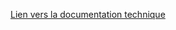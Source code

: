 [Lien vers la documentation technique](#https://www.postman.com/spaceflight-geoscientist-41806460/workspace/tere-api/collection/34504049-6494ae56-b6ae-4f37-badb-6e0b83d8831d?action=share&creator=34504049)
